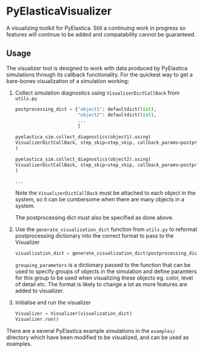 # PyElasticaVisualizer

A visualizing toolkit for PyElastica. Still a continuing work in progress so features will continue to be added and compatability cannot be guaranteed.

## Usage

The visualizer tool is designed to work with data produced by PyElastica simulations through its callback functionality. For the quickest way to get a bare-bones visualization of a simulation working:

1. Collect simulation diagnostics using `VisualizerDictCallBack` from `utils.py`

    ```python
    postprocessing_dict = {"object1": defaultdict(list),
                           "object2": defaultdict(list),
                           ...
                           }

    pyelastica_sim.collect_diagnostics(object1).using(
    VisualizerDictCallBack, step_skip=step_skip, callback_params=postprocessing_dict["object1"]
    )

    pyelastica_sim.collect_diagnostics(object2).using(
    VisualizerDictCallBack, step_skip=step_skip, callback_params=postprocessing_dict["object2"]
    )

    ...

    ```

    Note the `VisualizerDictCallBack` must be attached to each object in the system, so it can be cumbersome when there are many objects in a system.

    The postprocessing dict must also be specified as done above.

2. Use the `generate_visualization_dict` function from `utils.py` to reformat postprocessing dictionary into the correct format to pass to the Visualizer

    ```python
    visualization_dict = generate_visualization_dict(postprocessing_dict, grouping_parameters=None)
    ```

    `grouping_parameters` is a dictionary passed to the function that can be used to specify groups of objects in the simulation and define paramters for this group to be used when visualizing these objects eg. color, level of detail etc.
    The format is likely to change a lot as more features are added to visualizer.

3. Initialise and run the visualizer

    ```python
    Visualizer = Visualizer(visualization_dict)
    Visualizer.run()
    ```

There are a several PyElastica example simulations in the `examples/` directory which have been modified to be visualized, and can be used as examples.
